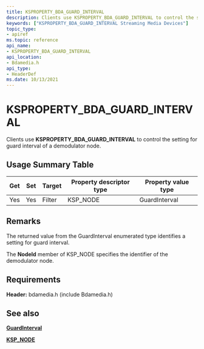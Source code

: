 ```yaml
---
title: KSPROPERTY_BDA_GUARD_INTERVAL
description: Clients use KSPROPERTY_BDA_GUARD_INTERVAL to control the setting for guard interval of a demodulator node.
keywords: ["KSPROPERTY_BDA_GUARD_INTERVAL Streaming Media Devices"]
topic_type:
- apiref
ms.topic: reference
api_name:
- KSPROPERTY_BDA_GUARD_INTERVAL
api_location:
- Bdamedia.h
api_type:
- HeaderDef
ms.date: 10/13/2021
---
```


# KSPROPERTY_BDA_GUARD_INTERVAL

Clients use **KSPROPERTY_BDA_GUARD_INTERVAL** to control the setting for guard interval of a demodulator node.

## Usage Summary Table

| Get | Set | Target | Property descriptor type | Property value type |
|--|--|--|--|--|
| Yes | Yes | Filter | KSP_NODE | GuardInterval |

## Remarks

The returned value from the GuardInterval enumerated type identifies a setting for guard interval.

The **NodeId** member of KSP_NODE specifies the identifier of the demodulator node.

## Requirements

**Header:** bdamedia.h (include Bdamedia.h)

## See also

[**GuardInterval**](/previous-versions/windows/desktop/mstv/guardinterval)

[**KSP_NODE**](/windows-hardware/drivers/ddi/ks/ns-ks-ksp_node)
